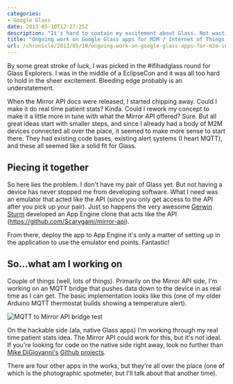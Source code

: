 ```yaml
---
categories:
- Google Glass
date: 2013-05-10T12:27:25Z
description: "It's hard to contain my excitement about Glass. Not wasting time, I started working on apps before I even have my pair."
title: "Ongoing work on Google Glass apps for M2M / Internet of Things connectivity"
url: /chronicle/2013/05/10/ongoing-work-on-google-glass-apps-for-m2m-internet-of-things-connectivity/
---
```


By some great stroke of luck, I was picked in the #ifihadglass round for Glass Explorers. I was in the middle of a EclipseCon and it was all too hard to hold in the sheer excitement. Bleeding edge probably is an understatement.

When the Mirror API docs were released, I started chipping away. Could I make it do real time patient stats? Kinda. Could I rework my concept to make it a little more in tune with what the Mirror API offered? Sure. But all great ideas start with smaller steps, and since I already had a body of M2M devices connected all over the place, it seemed to make more sense to start there. They had existing code bases, existing alert systems (I heart MQTT), and these all seemed like a solid fit for Glass.

## Piecing it together
So here lies the problem. I don't have my pair of Glass yet. But not having a device has never stopped me from developing software. What I need was an emulator that acted like the API (since you only get access to the API after you pick up your pair). Just so happens the very awesome <a href="https://plus.google.com/112336147904981294875/posts">Gerwin Sturm</a> developed an App Engine clone that acts like the API (<a href="https://github.com/Scarygami/mirror-api">https://github.com/Scarygami/mirror-api</a>).

From there, deploy the app to App Engine it's only a matter of setting up in the application to use the emulator end points. Fantastic!

## So...what am I working on
Couple of things (well, lots of things). Primarily on the Mirror API side, I'm working on an MQTT bridge that pushes data down to the device in as real time as I can get. The basic implementation looks like this (one of my older Arduino MQTT thermostat builds showing a temperature alert).

<img src="/images/blog/2013/05/screenshot-20130502-mirror-to-home-auto-bridge.png" alt="MQTT to Mirror API bridge test" />

On the hackable side (ala, native Glass apps) I'm working through my real time patient stats idea. The Mirror API could work for this, but it's not ideal. If you're looking for code on the native side right away, look no further than <a href="https://plus.google.com/116031914637788986927/posts">Mike DiGiovanni's</a> <a href="https://github.com/kaze0">Github projects</a>.

There are four other apps in the works, but they're all over the place (one of which is the photographic spotmeter, but I'll talk about that another time).

